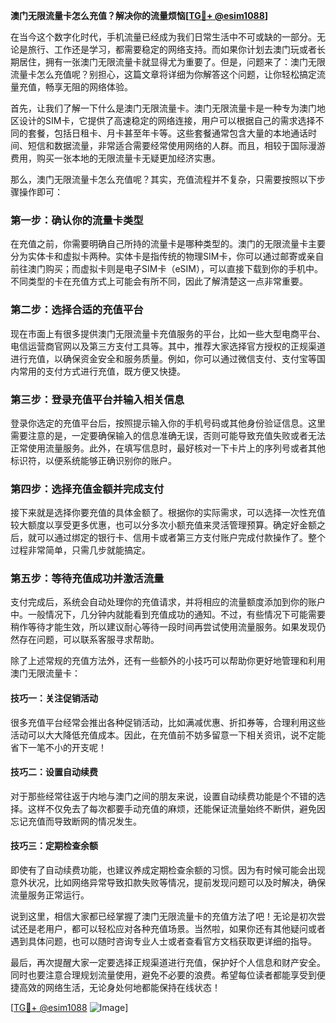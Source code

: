 **澳门无限流量卡怎么充值？解决你的流量烦恼[[TG💪+ @esim1088](https://t.me/s/esim1088)]**

在当今这个数字化时代，手机流量已经成为我们日常生活中不可或缺的一部分。无论是旅行、工作还是学习，都需要稳定的网络支持。而如果你计划去澳门玩或者长期居住，拥有一张澳门无限流量卡就显得尤为重要了。但是，问题来了：澳门无限流量卡怎么充值呢？别担心，这篇文章将详细为你解答这个问题，让你轻松搞定流量充值，畅享无阻的网络体验。

首先，让我们了解一下什么是澳门无限流量卡。澳门无限流量卡是一种专为澳门地区设计的SIM卡，它提供了高速稳定的网络连接，用户可以根据自己的需求选择不同的套餐，包括日租卡、月卡甚至年卡等。这些套餐通常包含大量的本地通话时间、短信和数据流量，非常适合需要经常使用网络的人群。而且，相较于国际漫游费用，购买一张本地的无限流量卡无疑更加经济实惠。

那么，澳门无限流量卡怎么充值呢？其实，充值流程并不复杂，只需要按照以下步骤操作即可：

### **第一步：确认你的流量卡类型**
在充值之前，你需要明确自己所持的流量卡是哪种类型的。澳门的无限流量卡主要分为实体卡和虚拟卡两种。实体卡是指传统的物理SIM卡，你可以通过邮寄或亲自前往澳门购买；而虚拟卡则是电子SIM卡（eSIM），可以直接下载到你的手机中。不同类型的卡在充值方式上可能会有所不同，因此了解清楚这一点非常重要。

### **第二步：选择合适的充值平台**
现在市面上有很多提供澳门无限流量卡充值服务的平台，比如一些大型电商平台、电信运营商官网以及第三方支付工具等。其中，推荐大家选择官方授权的正规渠道进行充值，以确保资金安全和服务质量。例如，你可以通过微信支付、支付宝等国内常用的支付方式进行充值，既方便又快捷。

### **第三步：登录充值平台并输入相关信息**
登录你选定的充值平台后，按照提示输入你的手机号码或其他身份验证信息。这里需要注意的是，一定要确保输入的信息准确无误，否则可能导致充值失败或者无法正常使用流量服务。此外，在填写信息时，最好核对一下卡片上的序列号或者其他标识符，以便系统能够正确识别你的账户。

### **第四步：选择充值金额并完成支付**
接下来就是选择你要充值的具体金额了。根据你的实际需求，可以选择一次性充值较大额度以享受更多优惠，也可以分多次小额充值来灵活管理预算。确定好金额之后，就可以通过绑定的银行卡、信用卡或者第三方支付账户完成付款操作了。整个过程非常简单，只需几步就能搞定。

### **第五步：等待充值成功并激活流量**
支付完成后，系统会自动处理你的充值请求，并将相应的流量额度添加到你的账户中。一般情况下，几分钟内就能看到充值成功的通知。不过，有些情况下可能需要稍作等待才能生效，所以建议耐心等待一段时间再尝试使用流量服务。如果发现仍然存在问题，可以联系客服寻求帮助。

除了上述常规的充值方法外，还有一些额外的小技巧可以帮助你更好地管理和利用澳门无限流量卡：

#### **技巧一：关注促销活动**
很多充值平台经常会推出各种促销活动，比如满减优惠、折扣券等，合理利用这些活动可以大大降低充值成本。因此，在充值前不妨多留意一下相关资讯，说不定能省下一笔不小的开支呢！

#### **技巧二：设置自动续费**
对于那些经常往返于内地与澳门之间的朋友来说，设置自动续费功能是个不错的选择。这样不仅免去了每次都要手动充值的麻烦，还能保证流量始终不断供，避免因忘记充值而导致断网的情况发生。

#### **技巧三：定期检查余额**
即使有了自动续费功能，也建议养成定期检查余额的习惯。因为有时候可能会出现意外状况，比如网络异常导致扣款失败等情况，提前发现问题可以及时解决，确保流量服务正常运行。

说到这里，相信大家都已经掌握了澳门无限流量卡的充值方法了吧！无论是初次尝试还是老用户，都可以轻松应对各种充值场景。当然啦，如果你还有其他疑问或者遇到具体问题，也可以随时咨询专业人士或者查看官方文档获取更详细的指导。

最后，再次提醒大家一定要选择正规渠道进行充值，保护好个人信息和财产安全。同时也要注意合理规划流量使用，避免不必要的浪费。希望每位读者都能享受到便捷高效的网络生活，无论身处何地都能保持在线状态！

[[TG💪+ @esim1088](https://t.me/s/esim1088) ![Image](https://i.postimg.cc/4NQfJmqS/Snipaste-2025-05-13-00-14-12.png)]